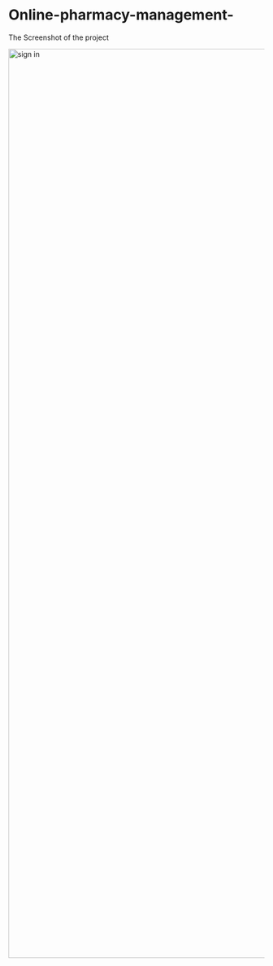 # Online-pharmacy-management-


The Screenshot of the project 

<img width="1792" alt="sign in" src="https://github.com/user-attachments/assets/6b7765a4-530a-4504-9a47-8b7eb83b8f08">
